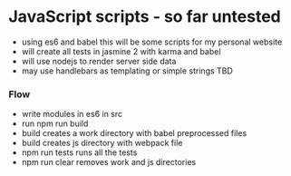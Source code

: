 # JavaScript scripts - so far untested 

* using es6 and babel this will be some scripts for my personal website
* will create all tests in jasmine 2 with karma and babel 
* will use nodejs to render server side data 
* may use handlebars as templating or simple strings TBD

### Flow
* write modules in es6 in src
* run npm run build
* build creates a work directory with babel preprocessed files
* build creates js directory with webpack file
* npm run tests runs all the tests
* npm run clear removes work and js directories
